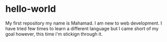# hello-world
My first repository 
my name is Mahamad. I am new to web development. I have tried few times to learn a different language but I came short of my goal however, this time i'm stickign through it. 
